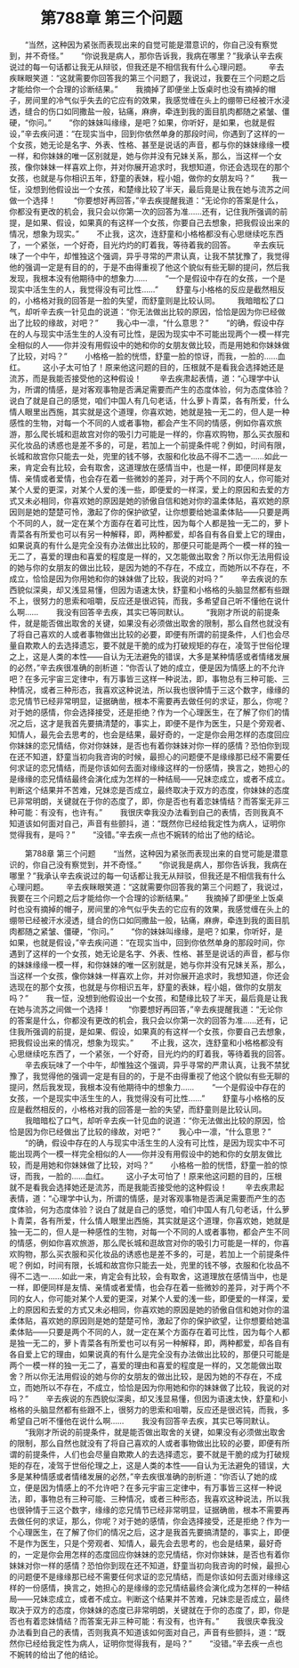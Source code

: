 # 　　第788章 第三个问题
　　“当然，这种因为紧张而表现出来的自觉可能是潜意识的，你自己没有察觉到，并不奇怪。”
　　“你说我是病人，那你告诉我，我病在哪里？”我承认辛去疾说过的每一句话都让我无从辩驳，但我还是不相信我有什么心理问题。
　　辛去疾眯眼笑道：“这就需要你回答我的第三个问题了，我说过，我要在三个问题之后才能给你一个合理的诊断结果。”
　　我摘掉了即便坐上饭桌时也没有摘掉的帽子，房间里的冷气似乎失去的它应有的效果，我感觉缠在头上的绷带已经被汗水浸透，缝合的伤口如同撒盐一般，钻痛，麻痹，牵连到我的面目肌肉都随之紧皱、僵硬，“你问。”
　　“你的妹妹叫缘缘，是吧？如果，你听好，是如果，也就是假设，”辛去疾问道：“在现实当中，回到你依然单身的那段时间，你遇到了这样的一个女孩，她无论是名字、外表、性格、甚至是说话的声音，都与你的妹妹缘缘一模一样，和你妹妹的唯一区别就是，她与你并没有兄妹关系，那么，当这样一个女孩，像你妹妹一样喜欢上你，并对你展开追求时，我想知道，你还会选现在的那个女孩，也就是与你相识五年，舒童的表妹，程小姐，做你的女朋友吗？”
　　我一怔，没想到他假设出一个女孩，和楚缘比较了半天，最后竟是让我在她与流苏之间做一个选择！
　　“你要想好再回答，”辛去疾提醒我道：“无论你的答案是什么，你都没有更改的机会，我只会以你第一次的回答为准……还有，记住我所强调的前提，是如果、假设，如果真的有这样一个女孩，你要自己去想象，把我假设出来的情况，想象为现实。”
　　不止我，这次，连舒童和小格格都没有心思继续吃东西了，一个紧张，一个好奇，目光灼灼的盯着我，等待着我的回答。
　　辛去疾玩味了一个中午，却惟独这个强调，异乎寻常的严肃认真，让我不禁犹豫了，我觉得他的强调一定是有目的的，于是不由得重视了他这个貌似有些无聊的提问，然后我发现，我根本没有他期待中的想象力……
　　“一个是假设中存在的女孩，一个是现实中活生生的人，我觉得没有可比性……”
　　舒童与小格格的反应是截然相反的，小格格对我的回答是一脸的失望，而舒童则是比较认同。
　　我暗暗松了口气，却听辛去疾一针见血的说道：“你无法做出比较的原因，恰恰是因为你已经做出了比较的缘故，对吧？”
　　我心中一凛，“什么意思？”
　　“的确，假设中存在的人与现实中活生生的人没有可比性，是因为现实中不可能出现两个一模一样完全相似的人——你并没有用假设中的她和你的女朋友做比较，而是用她和你妹妹做了比较，对吗？”
　　小格格一脸的恍悟，舒童一脸的惊讶，而我，一脸的……血红。
　　这小子太可怕了！原来他这问题的目的，压根就不是看我会选择她还是流苏，而是我能否接受他的这种假设！
　　辛去疾肃起表情，道：“心理学中认为，所谓的情感，是对客观事物是否满足需要而产生的态度体验，何为态度体验？说白了就是自己的感觉，咱们中国人有几句老话，什么萝卜青菜，各有所爱，什么情人眼里出西施，其实就是这个道理，你喜欢她，她就是独一无二的，但人是一种感性的生物，对每一个不同的人或者事物，都会产生不同的情感，例如你喜欢旅游，那么爬长城和逛故宫对你的吸引力可能是一样的，你喜欢购物，那么买衣服和买化妆品的诱惑也是差不多的，可是，若加上一个前提条件呢？例如，时间有限，长城和故宫你只能去一处，兜里的钱不够，衣服和化妆品不得不二选一……如此一来，肯定会有比较，会有取舍，这道理放在感情当中，也是一样，即便同样是友情、亲情或者爱情，也会存在着一些微妙的差异，对于两个不同的女人，你可能对某个人爱的更深，对某个人爱的浅一些，即便爱的一样深，爱上的原因和去爱的方式又未必相同，你喜欢她的原因是她的骄傲自信和她对你的温柔体贴，喜欢她的原因则是她的楚楚可怜，激起了你的保护欲望，让你想要给她温柔体贴——只要是两个不同的人，就一定在某个方面存在着可比性，因为每个人都是独一无二的，萝卜青菜各有所爱也可以有另一种解释，即，两种都爱，却各自有各自爱上它的理由，如果说真的有什么是完全没有办法做出比较的，那便只可能是两个一模一样的独一无二了，喜爱的理由和喜爱的程度是一样的，又怎能做出取舍？所以你无法用假设的她与你的女朋友的做出比较，是因为她的不存在，不成立，而她所以不存在，不成立，恰恰是因为你用她和你的妹妹做了比较，我说的对吗？”
　　辛去疾说的东西貌似深奥，却又浅显易懂，但因为语速太快，舒童和小格格的头脑显然都有些跟不上，很努力的思索和咀嚼，反应还是很迟钝，而我，多希望自己听不懂他在说什么啊……
　　我没有回答辛去疾，其实已等同默认。
　　“我刚才所说的前提条件，就是能否做出取舍的关键，如果没有必须做出取舍的限制，那么自然也就没有了将自己喜欢的人或者事物做出比较的必要，即便有所谓的前提条件，人们也会尽量自欺欺人的去选择遗忘，要不就是干脆的成为打破规矩的存在，凌驾于世俗伦理之上，这是人类的本性——自认为无法避免的错误，大多是某种情感或者情绪发展的必然，”辛去疾很准确的剖析道：“你否认了她的成立，便是因为情感上的不允许吧？在多元宇宙三定律中，有万事皆三这样一种说法，即，事物总有三种可能、三种情况，或者三种形态，我喜欢这种说法，所以我也很钟情于三这个数字，缘缘的恋兄情节已经非常明显，证据确凿，根本不需要再去做任何的求证，那么，你呢？对于她的感情，你会选择接受，还是拒绝？作为一个心理医生，在了解了你们的情况之后，这才是我首先要搞清楚的，事实上，即便不是作为医生，只是个旁观者、知情人，最先会去思考的，也会是结果，最好奇的，一定是你会用怎样的态度回应你妹妹的恋兄情结，你对你妹妹，是否也有着你妹妹对你一样的感情？恐怕你到现在还不知道，舒童当初向我咨询的时候，最担心的问题便不是缘缘那已经不需要任何求证的恋兄情结，而是你该如何去面对缘缘这样的一份感情，换言之，她担心的是缘缘的恋兄情结最终会演化成为怎样的一种结局——兄妹恋成立，或者不成立。判断这个结果并不苦难，兄妹恋是否成立，最终取决于双方的态度，你妹妹的态度已非常明朗，关键就在于你的态度了，即，你是否也有着恋妹情结？而答案无非三种可能：有没有，也许有。”
　　我很庆幸我没办法看到自己的表情，否则我真不知道该如何面对自己，声音有些颤抖，道：“既然你已经给我定性为病人，证明你觉得我有，是吗？”
　　“没错。”辛去疾一点也不婉转的给出了他的结论。

　　第788章 第三个问题
　　“当然，这种因为紧张而表现出来的自觉可能是潜意识的，你自己没有察觉到，并不奇怪。”
　　“你说我是病人，那你告诉我，我病在哪里？”我承认辛去疾说过的每一句话都让我无从辩驳，但我还是不相信我有什么心理问题。
　　辛去疾眯眼笑道：“这就需要你回答我的第三个问题了，我说过，我要在三个问题之后才能给你一个合理的诊断结果。”
　　我摘掉了即便坐上饭桌时也没有摘掉的帽子，房间里的冷气似乎失去的它应有的效果，我感觉缠在头上的绷带已经被汗水浸透，缝合的伤口如同撒盐一般，钻痛，麻痹，牵连到我的面目肌肉都随之紧皱、僵硬，“你问。”
　　“你的妹妹叫缘缘，是吧？如果，你听好，是如果，也就是假设，”辛去疾问道：“在现实当中，回到你依然单身的那段时间，你遇到了这样的一个女孩，她无论是名字、外表、性格、甚至是说话的声音，都与你的妹妹缘缘一模一样，和你妹妹的唯一区别就是，她与你并没有兄妹关系，那么，当这样一个女孩，像你妹妹一样喜欢上你，并对你展开追求时，我想知道，你还会选现在的那个女孩，也就是与你相识五年，舒童的表妹，程小姐，做你的女朋友吗？”
　　我一怔，没想到他假设出一个女孩，和楚缘比较了半天，最后竟是让我在她与流苏之间做一个选择！
　　“你要想好再回答，”辛去疾提醒我道：“无论你的答案是什么，你都没有更改的机会，我只会以你第一次的回答为准……还有，记住我所强调的前提，是如果、假设，如果真的有这样一个女孩，你要自己去想象，把我假设出来的情况，想象为现实。”
　　不止我，这次，连舒童和小格格都没有心思继续吃东西了，一个紧张，一个好奇，目光灼灼的盯着我，等待着我的回答。
　　辛去疾玩味了一个中午，却惟独这个强调，异乎寻常的严肃认真，让我不禁犹豫了，我觉得他的强调一定是有目的的，于是不由得重视了他这个貌似有些无聊的提问，然后我发现，我根本没有他期待中的想象力……
　　“一个是假设中存在的女孩，一个是现实中活生生的人，我觉得没有可比性……”
　　舒童与小格格的反应是截然相反的，小格格对我的回答是一脸的失望，而舒童则是比较认同。
　　我暗暗松了口气，却听辛去疾一针见血的说道：“你无法做出比较的原因，恰恰是因为你已经做出了比较的缘故，对吧？”
　　我心中一凛，“什么意思？”
　　“的确，假设中存在的人与现实中活生生的人没有可比性，是因为现实中不可能出现两个一模一样完全相似的人——你并没有用假设中的她和你的女朋友做比较，而是用她和你妹妹做了比较，对吗？”
　　小格格一脸的恍悟，舒童一脸的惊讶，而我，一脸的……血红。
　　这小子太可怕了！原来他这问题的目的，压根就不是看我会选择她还是流苏，而是我能否接受他的这种假设！
　　辛去疾肃起表情，道：“心理学中认为，所谓的情感，是对客观事物是否满足需要而产生的态度体验，何为态度体验？说白了就是自己的感觉，咱们中国人有几句老话，什么萝卜青菜，各有所爱，什么情人眼里出西施，其实就是这个道理，你喜欢她，她就是独一无二的，但人是一种感性的生物，对每一个不同的人或者事物，都会产生不同的情感，例如你喜欢旅游，那么爬长城和逛故宫对你的吸引力可能是一样的，你喜欢购物，那么买衣服和买化妆品的诱惑也是差不多的，可是，若加上一个前提条件呢？例如，时间有限，长城和故宫你只能去一处，兜里的钱不够，衣服和化妆品不得不二选一……如此一来，肯定会有比较，会有取舍，这道理放在感情当中，也是一样，即便同样是友情、亲情或者爱情，也会存在着一些微妙的差异，对于两个不同的女人，你可能对某个人爱的更深，对某个人爱的浅一些，即便爱的一样深，爱上的原因和去爱的方式又未必相同，你喜欢她的原因是她的骄傲自信和她对你的温柔体贴，喜欢她的原因则是她的楚楚可怜，激起了你的保护欲望，让你想要给她温柔体贴——只要是两个不同的人，就一定在某个方面存在着可比性，因为每个人都是独一无二的，萝卜青菜各有所爱也可以有另一种解释，即，两种都爱，却各自有各自爱上它的理由，如果说真的有什么是完全没有办法做出比较的，那便只可能是两个一模一样的独一无二了，喜爱的理由和喜爱的程度是一样的，又怎能做出取舍？所以你无法用假设的她与你的女朋友的做出比较，是因为她的不存在，不成立，而她所以不存在，不成立，恰恰是因为你用她和你的妹妹做了比较，我说的对吗？”
　　辛去疾说的东西貌似深奥，却又浅显易懂，但因为语速太快，舒童和小格格的头脑显然都有些跟不上，很努力的思索和咀嚼，反应还是很迟钝，而我，多希望自己听不懂他在说什么啊……
　　我没有回答辛去疾，其实已等同默认。
　　“我刚才所说的前提条件，就是能否做出取舍的关键，如果没有必须做出取舍的限制，那么自然也就没有了将自己喜欢的人或者事物做出比较的必要，即便有所谓的前提条件，人们也会尽量自欺欺人的去选择遗忘，要不就是干脆的成为打破规矩的存在，凌驾于世俗伦理之上，这是人类的本性——自认为无法避免的错误，大多是某种情感或者情绪发展的必然，”辛去疾很准确的剖析道：“你否认了她的成立，便是因为情感上的不允许吧？在多元宇宙三定律中，有万事皆三这样一种说法，即，事物总有三种可能、三种情况，或者三种形态，我喜欢这种说法，所以我也很钟情于三这个数字，缘缘的恋兄情节已经非常明显，证据确凿，根本不需要再去做任何的求证，那么，你呢？对于她的感情，你会选择接受，还是拒绝？作为一个心理医生，在了解了你们的情况之后，这才是我首先要搞清楚的，事实上，即便不是作为医生，只是个旁观者、知情人，最先会去思考的，也会是结果，最好奇的，一定是你会用怎样的态度回应你妹妹的恋兄情结，你对你妹妹，是否也有着你妹妹对你一样的感情？恐怕你到现在还不知道，舒童当初向我咨询的时候，最担心的问题便不是缘缘那已经不需要任何求证的恋兄情结，而是你该如何去面对缘缘这样的一份感情，换言之，她担心的是缘缘的恋兄情结最终会演化成为怎样的一种结局——兄妹恋成立，或者不成立。判断这个结果并不苦难，兄妹恋是否成立，最终取决于双方的态度，你妹妹的态度已非常明朗，关键就在于你的态度了，即，你是否也有着恋妹情结？而答案无非三种可能：有没有，也许有。”
　　我很庆幸我没办法看到自己的表情，否则我真不知道该如何面对自己，声音有些颤抖，道：“既然你已经给我定性为病人，证明你觉得我有，是吗？”
　　“没错。”辛去疾一点也不婉转的给出了他的结论。
